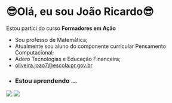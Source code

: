 # 😎Olá, eu sou João Ricardo😎           

Estou partici do curso **Formadores em Ação**

- Sou professo de Matemática;
-   Atualmente sou  aluno do componente curricular Pensamento Computacional;
- Adoro Tecnologias e Educação Financeira;
- oliveira.joao7@escola.pr.gov.br
- ### Estou  aprendendo ...
[![](https://img.shields.io/badge/JavaScript-323330?style=for-the-badge&logo=javascript&logoColor=F7DF1E)](https://editor.p5js.org/)
[![](https://img.shields.io/badge/Scratch-4D97FF?style=for-the-badge&logo=Scratch&logoColor=white)](https://scratch.mit.edu/)





